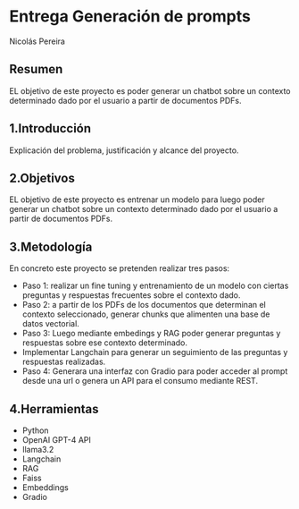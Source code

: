 # Entrega Generación de prompts
Nicolás Pereira

## Resumen
EL objetivo de este proyecto es poder generar un chatbot sobre un contexto determinado dado por el usuario a partir de documentos PDFs.

## 1.Introducción

Explicación del problema, justificación y alcance del proyecto.

## 2.Objetivos
EL objetivo de este proyecto es entrenar un modelo para luego poder generar un chatbot sobre un contexto determinado dado por el usuario a partir de documentos PDFs.

## 3.Metodología
En concreto este  proyecto se pretenden realizar tres pasos:
 -  Paso 1: realizar un fine tuning y entrenamiento de un modelo con ciertas preguntas y respuestas frecuentes sobre el contexto dado.
 - Paso 2: a partir de los PDFs de los documentos que determinan el contexto seleccionado, generar chunks que alimenten una base de datos vectorial.
 -  Paso 3: Luego mediante embedings y RAG poder generar preguntas y respuestas sobre ese contexto determinado.
 - Implementar Langchain para generar un seguimiento de las preguntas y respuestas realizadas.
 - Paso 4: Generara una interfaz con Gradio para poder acceder al prompt desde una url o genera un API para el consumo mediante REST.
 

## 4.Herramientas
 - Python
 -  OpenAI GPT-4 API
 - llama3.2
 - Langchain
 - RAG
 - Faiss
 - Embeddings
 - Gradio
